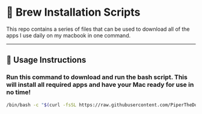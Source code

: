 # 🚀 Brew Installation Scripts

This repo contains a series of files that can be used to download all of the apps I use daily on my macbook in one command. 

---

## 📌 Usage Instructions

### Run this command to download and run the bash script. This will install all required apps and have your Mac ready for use in no time!

```bash
/bin/bash -c "$(curl -fsSL https://raw.githubusercontent.com/PiperTheDog/Homebrew-and-Powershell-Scripts/main/brew.sh)"
